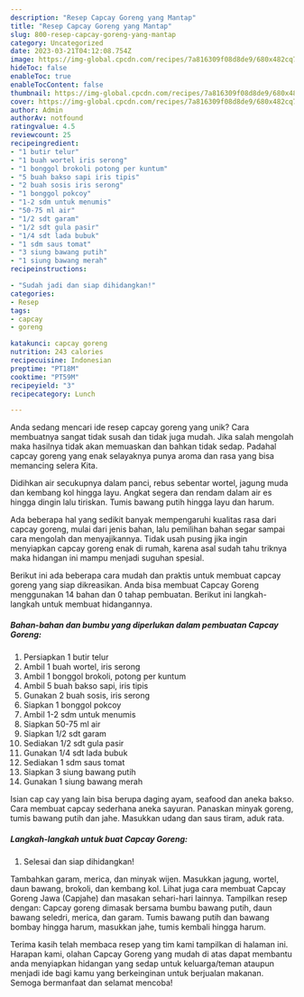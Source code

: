 ```yaml
---
description: "Resep Capcay Goreng yang Mantap"
title: "Resep Capcay Goreng yang Mantap"
slug: 800-resep-capcay-goreng-yang-mantap
category: Uncategorized
date: 2023-03-21T04:12:08.754Z
image: https://img-global.cpcdn.com/recipes/7a816309f08d8de9/680x482cq70/capcay-goreng-foto-resep-utama.jpg
hideToc: false
enableToc: true
enableTocContent: false
thumbnail: https://img-global.cpcdn.com/recipes/7a816309f08d8de9/680x482cq70/capcay-goreng-foto-resep-utama.jpg
cover: https://img-global.cpcdn.com/recipes/7a816309f08d8de9/680x482cq70/capcay-goreng-foto-resep-utama.jpg
author: Admin
authorAv: notfound
ratingvalue: 4.5
reviewcount: 25
recipeingredient:
- "1 butir telur"
- "1 buah wortel iris serong"
- "1 bonggol brokoli potong per kuntum"
- "5 buah bakso sapi iris tipis"
- "2 buah sosis iris serong"
- "1 bonggol pokcoy"
- "1-2 sdm untuk menumis"
- "50-75 ml air"
- "1/2 sdt garam"
- "1/2 sdt gula pasir"
- "1/4 sdt lada bubuk"
- "1 sdm saus tomat"
- "3 siung bawang putih"
- "1 siung bawang merah"
recipeinstructions:

- "Sudah jadi dan siap dihidangkan!"
categories:
- Resep
tags:
- capcay
- goreng

katakunci: capcay goreng 
nutrition: 243 calories
recipecuisine: Indonesian
preptime: "PT18M"
cooktime: "PT59M"
recipeyield: "3"
recipecategory: Lunch

---
```





Anda sedang mencari ide resep capcay goreng yang unik? Cara membuatnya sangat tidak susah dan tidak juga mudah. Jika salah mengolah maka hasilnya tidak akan memuaskan dan bahkan tidak sedap. Padahal capcay goreng yang enak selayaknya punya aroma dan rasa yang bisa memancing selera Kita.





Didihkan air secukupnya dalam panci, rebus sebentar wortel, jagung muda dan kembang kol hingga layu. Angkat segera dan rendam dalam air es hingga dingin lalu tiriskan. Tumis bawang putih hingga layu dan harum.

Ada beberapa hal yang sedikit banyak mempengaruhi kualitas rasa dari capcay goreng, mulai dari jenis bahan, lalu pemilihan bahan segar sampai cara mengolah dan menyajikannya. Tidak usah pusing jika ingin menyiapkan capcay goreng enak di rumah, karena asal sudah tahu triknya maka hidangan ini mampu menjadi suguhan spesial.






Berikut ini ada beberapa cara mudah dan praktis untuk membuat capcay goreng yang siap dikreasikan. Anda bisa membuat Capcay Goreng menggunakan 14 bahan dan 0 tahap pembuatan. Berikut ini langkah-langkah untuk membuat hidangannya.

<!--inarticleads1-->

##### Bahan-bahan dan bumbu yang diperlukan dalam pembuatan Capcay Goreng:

1. Persiapkan 1 butir telur
1. Ambil 1 buah wortel, iris serong
1. Ambil 1 bonggol brokoli, potong per kuntum
1. Ambil 5 buah bakso sapi, iris tipis
1. Gunakan 2 buah sosis, iris serong
1. Siapkan 1 bonggol pokcoy
1. Ambil 1-2 sdm untuk menumis
1. Siapkan 50-75 ml air
1. Siapkan 1/2 sdt garam
1. Sediakan 1/2 sdt gula pasir
1. Gunakan 1/4 sdt lada bubuk
1. Sediakan 1 sdm saus tomat
1. Siapkan 3 siung bawang putih
1. Gunakan 1 siung bawang merah


Isian cap cay yang lain bisa berupa daging ayam, seafood dan aneka bakso. Cara membuat capcay sederhana aneka sayuran. Panaskan minyak goreng, tumis bawang putih dan jahe. Masukkan udang dan saus tiram, aduk rata. 

<!--inarticleads2-->

##### Langkah-langkah untuk buat Capcay Goreng:


1. Selesai dan siap dihidangkan!

Tambahkan garam, merica, dan minyak wijen. Masukkan jagung, wortel, daun bawang, brokoli, dan kembang kol. Lihat juga cara membuat Capcay Goreng Jawa (Capjahe) dan masakan sehari-hari lainnya. Tampilkan resep dengan: Capcay goreng dimasak bersama bumbu bawang putih, daun bawang seledri, merica, dan garam. Tumis bawang putih dan bawang bombay hingga harum, masukkan jahe, tumis kembali hingga harum. 

Terima kasih telah membaca resep yang tim kami tampilkan di halaman ini. Harapan kami, olahan Capcay Goreng yang mudah di atas dapat membantu anda menyiapkan hidangan yang sedap untuk keluarga/teman ataupun menjadi ide bagi kamu yang berkeinginan untuk berjualan makanan. Semoga bermanfaat dan selamat mencoba!
